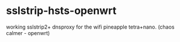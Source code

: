 # sslstrip-hsts-openwrt
working sslstrip2+ dnsproxy for the wifi pineapple tetra+nano. (chaos calmer - openwrt)

